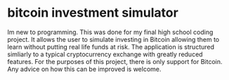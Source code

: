 # bitcoin investment simulator
Im new to programming. This was done for my final high school coding project. It allows the user to simulate investing in Bitcoin
allowing them to learn without putting real life funds at risk. The application is structured simliarly to a typical cryptocurrency
exchange with greatly reduced features. For the purposes of this project, there is only support for Bitcoin. Any advice on how this can 
be improved is welcome.
